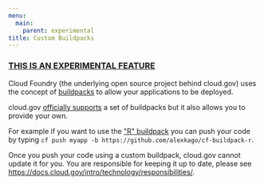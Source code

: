 ```yaml
---
menu:
  main:
    parent: experimental
title: Custom Buildpacks
---
```


### [THIS IS AN EXPERIMENTAL FEATURE](/apps/experimental/)

Cloud Foundry (the underlying open source project behind cloud.gov) uses the concept of [buildpacks](https://docs.cloudfoundry.org/buildpacks/) to allow your applications to be deployed.

cloud.gov [officially supports](/intro/pricing/whats-included/) a set of buildpacks but it also allows you to provide your own.

For example if you want to use the ["R" buildpack](https://github.com/alexkago/cf-buildpack-r) you can push your code by typing `cf push myapp -b https://github.com/alexkago/cf-buildpack-r`.

Once you push your code using a custom buildpack, cloud.gov cannot update it for you. You are responsible for keeping it up to date, please see https://docs.cloud.gov/intro/technology/responsibilities/.
